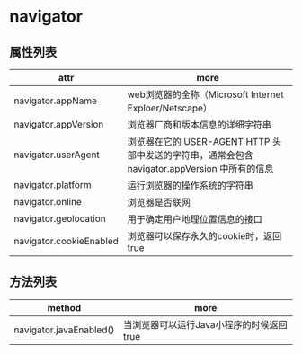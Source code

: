 # navigator

## 属性列表

| attr                    | more                                                               |
|-------------------------|--------------------------------------------------------------------|
| navigator.appName       | web浏览器的全称（Microsoft Internet Exploer/Netscape）                     |
| navigator.appVersion    | 浏览器厂商和版本信息的详细字符串                                                   |
| navigator.userAgent     | 浏览器在它的 USER-AGENT HTTP 头部中发送的字符串，通常会包含 navigator.appVersion 中所有的信息 |
| navigator.platform      | 运行浏览器的操作系统的字符串                                                     |
| navigator.online        | 浏览器是否联网                                                            |
| navigator.geolocation   | 用于确定用户地理位置信息的接口                                                    |
| navigator.cookieEnabled | 浏览器可以保存永久的cookie时，返回true                                           |

## 方法列表

| method                  | more                     |
|-------------------------|--------------------------|
| navigator.javaEnabled() | 当浏览器可以运行Java小程序的时候返回true |
